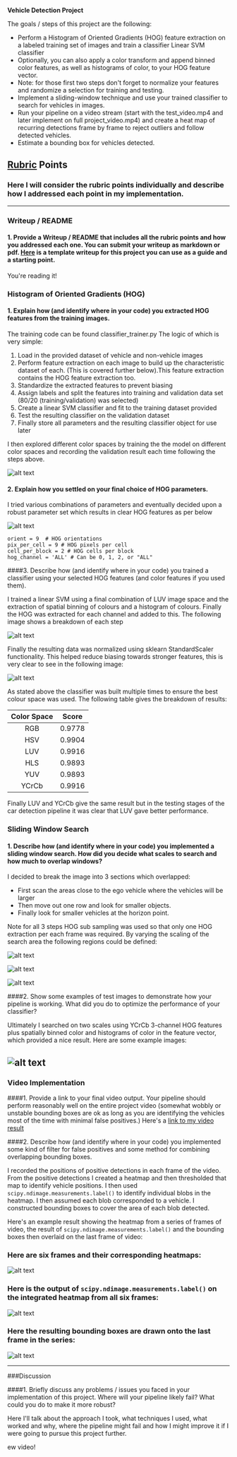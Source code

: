**Vehicle Detection Project**

The goals / steps of this project are the following:

* Perform a Histogram of Oriented Gradients (HOG) feature extraction on a labeled training set of images and train a classifier Linear SVM classifier
* Optionally, you can also apply a color transform and append binned color features, as well as histograms of color, to your HOG feature vector. 
* Note: for those first two steps don't forget to normalize your features and randomize a selection for training and testing.
* Implement a sliding-window technique and use your trained classifier to search for vehicles in images.
* Run your pipeline on a video stream (start with the test_video.mp4 and later implement on full project_video.mp4) and create a heat map of recurring detections frame by frame to reject outliers and follow detected vehicles.
* Estimate a bounding box for vehicles detected.

[//]: # (Image References)
[image1]: ./output_images/HOG.png
[image2]: ./output_images/color_hog_features_LUV.png.jpg
[image3]: ./output_images/normalized_features_LUV.jpg
[image4]: ./output_images/first_row_of_search_areas.jpg
[image5]: ./output_images/second_row_of_search_areas.png
[image6]: ./output_images/third_row_of_search_areas.png
[image7]: ./examples/output_bboxes.png
[video1]: ./project_video.mp4

## [Rubric](https://review.udacity.com/#!/rubrics/513/view) Points
### Here I will consider the rubric points individually and describe how I addressed each point in my implementation.  

---
### Writeup / README

#### 1. Provide a Writeup / README that includes all the rubric points and how you addressed each one.  You can submit your writeup as markdown or pdf.  [Here](https://github.com/udacity/CarND-Vehicle-Detection/blob/master/writeup_template.md) is a template writeup for this project you can use as a guide and a starting point.  

You're reading it!

### Histogram of Oriented Gradients (HOG)

#### 1. Explain how (and identify where in your code) you extracted HOG features from the training images.

The training code can be found classifier_trainer.py The logic of which is very simple:

1. Load in the provided dataset of vehicle and non-vehicle images
2. Perform feature extraction on each image to build up the characteristic dataset of each. (This is covered further below).This feature extraction contains the HOG feature extraction too.
3. Standardize the extracted features to prevent biasing
4. Assign labels and split the features into training and validation data set (80/20 (training/validation) was selected)
5. Create a linear SVM classifier and fit to the training dataset provided
6. Test the resulting classifier on the validation dataset
7. Finally store all parameters and the resulting classifier object for use later

I then explored different color spaces by training the the model on different color spaces and recording the validation result each time following the steps above.

![alt text][image2]

#### 2. Explain how you settled on your final choice of HOG parameters.

I tried various combinations of parameters and eventually decided upon a robust parameter set which results in clear HOG features as per below

![alt text][image1]

~~~
orient = 9  # HOG orientations
pix_per_cell = 9 # HOG pixels per cell
cell_per_block = 2 # HOG cells per block
hog_channel = 'ALL' # Can be 0, 1, 2, or "ALL"
~~~

####3. Describe how (and identify where in your code) you trained a classifier using your selected HOG features (and color features if you used them).

I trained a linear SVM using a final combination of LUV image space and the extraction of spatial binning of colours and a histogram of colours. Finally the HOG was extracted for each channel and added to this. The following image shows a breakdown of each step

![alt text][image2]

Finally the resulting data was normalized using sklearn StandardScaler functionality. This helped reduce biasing towards stronger features, this is very clear to see in the following image:

![alt text][image3]

As stated above the classifier was built multiple times to ensure the best colour space was used. The following table gives the breakdown of results:

| Color Space  | Score   | 
|:-------------:|:-------------:| 
| RGB      | 0.9778      | 
| HSV      | 0.9904      |
| LUV     | 0.9916     |
| HLS      |  0.9893       |
| YUV      |  0.9893       |
| YCrCb      |   0.9916      |

Finally LUV and YCrCb give the same result but in the testing stages of the car detection pipeline it was clear that LUV gave better performance.

### Sliding Window Search

#### 1. Describe how (and identify where in your code) you implemented a sliding window search.  How did you decide what scales to search and how much to overlap windows?

I decided to break the image into 3 sections which overlapped:
* First scan the areas close to the ego vehicle where the vehicles will be larger 
* Then move out one row and look for smaller objects. 
* Finally look for smaller vehicles at the horizon point.

Note for all  3 steps HOG sub sampling was used so that only one HOG extraction per each frame was required. By varying the scaling of the search area the following regions could be defined:

![alt text][image4]

![alt text][image5]

![alt text][image6]

####2. Show some examples of test images to demonstrate how your pipeline is working.  What did you do to optimize the performance of your classifier?

Ultimately I searched on two scales using YCrCb 3-channel HOG features plus spatially binned color and histograms of color in the feature vector, which provided a nice result.  Here are some example images:

![alt text][image4]
---

### Video Implementation

####1. Provide a link to your final video output.  Your pipeline should perform reasonably well on the entire project video (somewhat wobbly or unstable bounding boxes are ok as long as you are identifying the vehicles most of the time with minimal false positives.)
Here's a [link to my video result](./project_video.mp4)


####2. Describe how (and identify where in your code) you implemented some kind of filter for false positives and some method for combining overlapping bounding boxes.

I recorded the positions of positive detections in each frame of the video.  From the positive detections I created a heatmap and then thresholded that map to identify vehicle positions.  I then used `scipy.ndimage.measurements.label()` to identify individual blobs in the heatmap.  I then assumed each blob corresponded to a vehicle.  I constructed bounding boxes to cover the area of each blob detected.  

Here's an example result showing the heatmap from a series of frames of video, the result of `scipy.ndimage.measurements.label()` and the bounding boxes then overlaid on the last frame of video:

### Here are six frames and their corresponding heatmaps:

![alt text][image5]

### Here is the output of `scipy.ndimage.measurements.label()` on the integrated heatmap from all six frames:
![alt text][image6]

### Here the resulting bounding boxes are drawn onto the last frame in the series:
![alt text][image7]



---

###Discussion

####1. Briefly discuss any problems / issues you faced in your implementation of this project.  Where will your pipeline likely fail?  What could you do to make it more robust?

Here I'll talk about the approach I took, what techniques I used, what worked and why, where the pipeline might fail and how I might improve it if I were going to pursue this project further.  

ew video!
